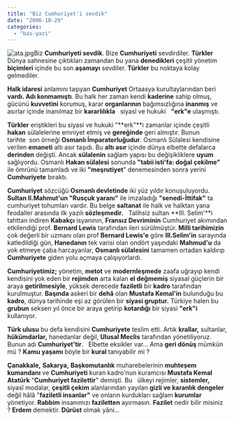 ```yaml
---
title: "Biz Cumhuriyet'i sevdik"
date: "2006-10-29"
categories: 
  - "bas-yazi"
---
```


![ata.jpg](/uploads/2006/10/ata.jpg)Biz **Cumhuriyeti sevdik**. Bize **Cumhuriyeti** sevdirdiler. **Türkler** Dünya sahnesine çıktıkları zamandan bu yana **denedikleri** çeşitli yönetim **biçimleri** içinde bu son **aşamayı** sevdiler. **Türkler** bu noktaya kolay gelmediler.

**Halk idaresi** anlamını taşıyan **Cumhuriyet** Ortaasya kurultaylarından beri **vardı. Adı konmamıştı**. Bu halk her zaman kendi **kaderine** sahip olmuş, gücünü **kuvvetini** korumuş, karar **organlarının** bağımsızlığına **inanmış** ve asırlar içinde inanılmaz bir **kararlılıkla**   siyasî ve hukuki   **"erk"e** ulaşmıştı.

**Türkler** eriştikleri bu siyasi ve hukuki "**erk"**i zamanlar içinde çeşitli **hakan** sülalelerine emniyet etmiş ve **gereğinde** geri almıştır. Bunun tarihte  son örneği **Osmanlı İmparatorluğudur**. Osmanlı Sülalesi kendisine verilen **emaneti** altı asır taşıdı. Bu **altı asır** içinde dünya elbette defalarca **derinden** değişti. Ancak **sülalenin** sağlam yapısı bu değişikliklere **uyum** sağlıyordu. Osmanlı **Hakan sülalesi** sonunda **"tabii isti'fa: doğal çekilme"** ile ömrünü tamamladı ve iki **"meşrutiyet**" denemesinden sonra yerini **Cumhuriyete** bıraktı.

**Cumhuriyet** sözcüğü **Osmanlı devletinde** iki yüz yıldır konuşuluyordu. **Sultan II.Mahmut'un "Rusçuk yaranı"** ile imzaladığı **"senedi-İttifak"** ta cumhuriyet tohumları vardır. Bu belge **saltanat** ile halk ve halktan yana feodaller arasında ilk yazılı **sözleşmedir.**   Talihsiz sultan **III. Selim'**i tahttan indiren **Kabakçı** isyanının, **Fransız Devriminin** Cumhuriyet akımından etkilendiği prof. **Bernard Lewis** tarafından ileri sürülmüştür. **Milli tarihimizin** çok değerli bir uzmanı olan prof **Bernard Lewis'e** göre **III.Selim'in** sarayında katledildiği gün, **Hanedanın** tek varisi olan ondört yaşındaki **Mahmud'u** da yok etmeye çaba harcayanlar, **Osmanlı sülalesini** tamamen ortadan kaldırıp **Cumhuriyete** giden yolu açmaya çalışıyorlardı.

**Cumhuriyetimiz;** yönetim, **metot** ve **modernleşmede** zaafa uğrayıp kendi kendisini yok eden bir **rejimden** arta kalan **el değmemiş** siyasal güçlerin bir araya **getirilmesiyle**, yüksek derecede **faziletli** bir **kadro** tarafından kurulmuştur. **Başında** askeri bir **dehâ** olan **Mustafa Kemal'in** bulunduğu bu **kadro**, dünya tarihinde eşi az görülen bir **siyasi gruptur.** Türkiye halen bu **grubun** seksen yıl önce bir araya getirip **kotardığı** bir siyasi **"erk"i** kullanıyor.  

**Türk ulusu** bu defa kendisini **Cumhuriyete** teslim etti. Artık **krallar,** sultanlar, **hükümdarlar,** hanedanlar değil, **Ulusal Meclis** tarafından yönetiliyoruz. Bunun adı **Cumhuriyet'tir**.   Elbette eksikler var... Ama **geri dönüş** mümkün mü ? **Kamu yaşamı** böyle bir **kural** tanıyabilir mi ?

**Çanakkale,** **Sakarya,** **Başkomutanlık** muharebelerinin **muhteşem kumandanı** ve **Cumhuriyeti** kuran kadro'nun kuramcısı **Mustafa Kemal Atatürk** "**Cumhuriyet fazilettir**" demişti. Bu   ülkeyi rejimler, **sistemler,** siyasî modalar, **çeşitli çekim** alanlarından yayılan **gizli ve karanlık dengeler** değil hâlâ "**faziletli insanlar"** ve onların kurdukları sağlam **kurumlar** yönetiyor. **Rabbim** insanımızı **faziletten** ayırmasın. **Fazilet** nedir bilir misiniz ? **Erdem** demektir. **Dürüst** olmak yâni...
